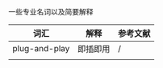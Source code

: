 一些专业名词以及简要解释

|     词汇      | 解释     | 参考文献 |
| :-----------: | -------- | -------- |
| plug-and-play | 即插即用 | /        |
|               |          |          |
